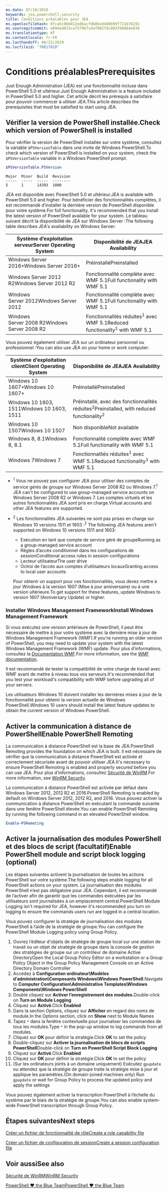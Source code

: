 ```yaml
---
ms.date: 07/10/2019
keywords: jea,powershell,security
title: Conditions préalables pour JEA
ms.openlocfilehash: 8fca5c068412e86acfdb8bed400699f721b76191
ms.sourcegitcommit: e894ed833cef57967cdaf002f8c883f66864e836
ms.translationtype: HT
ms.contentlocale: fr-FR
ms.lasthandoff: 08/25/2019
ms.locfileid: "70017810"
---
```

# <a name="prerequisites"></a><span data-ttu-id="b1c38-103">Conditions préalables</span><span class="sxs-lookup"><span data-stu-id="b1c38-103">Prerequisites</span></span>

<span data-ttu-id="b1c38-104">Just Enough Administration (JEA) est une fonctionnalité incluse dans PowerShell 5.0 et ultérieur.</span><span class="sxs-lookup"><span data-stu-id="b1c38-104">Just Enough Administration is a feature included in PowerShell 5.0 and higher.</span></span> <span data-ttu-id="b1c38-105">Cet article décrit les prérequis à satisfaire pour pouvoir commencer à utiliser JEA.</span><span class="sxs-lookup"><span data-stu-id="b1c38-105">This article describes the prerequisites that must be satisfied to start using JEA.</span></span>


## <a name="check-which-version-of-powershell-is-installed"></a><span data-ttu-id="b1c38-106">Vérifier la version de PowerShell installée.</span><span class="sxs-lookup"><span data-stu-id="b1c38-106">Check which version of PowerShell is installed</span></span>

<span data-ttu-id="b1c38-107">Pour vérifier la version de PowerShell installée sur votre système, consultez la variable `$PSVersionTable` dans une invite de Windows PowerShell.</span><span class="sxs-lookup"><span data-stu-id="b1c38-107">To check which version of PowerShell is installed on your system, check the `$PSVersionTable` variable in a Windows PowerShell prompt.</span></span>

```powershell
$PSVersionTable.PSVersion
```

```Output
Major  Minor  Build  Revision
-----  -----  -----  --------
5      1      14393  1000
```

<span data-ttu-id="b1c38-108">JEA est disponible avec PowerShell 5.0 et ultérieur.</span><span class="sxs-lookup"><span data-stu-id="b1c38-108">JEA is available with PowerShell 5.0 and higher.</span></span> <span data-ttu-id="b1c38-109">Pour bénéficier des fonctionnalités complètes, il est recommandé d’installer la dernière version de PowerShell disponible pour votre système.</span><span class="sxs-lookup"><span data-stu-id="b1c38-109">For full functionality, it's recommended that you install the latest version of PowerShell available for your system.</span></span> <span data-ttu-id="b1c38-110">Le tableau suivant décrit la disponibilité de JEA sur Windows Server :</span><span class="sxs-lookup"><span data-stu-id="b1c38-110">The following table describes JEA's availability on Windows Server:</span></span>

| <span data-ttu-id="b1c38-111">Système d’exploitation serveur</span><span class="sxs-lookup"><span data-stu-id="b1c38-111">Server Operating System</span></span> |                <span data-ttu-id="b1c38-112">Disponibilité de JEA</span><span class="sxs-lookup"><span data-stu-id="b1c38-112">JEA Availability</span></span>                |
| ----------------------- | ---------------------------------------------- |
| <span data-ttu-id="b1c38-113">Windows Server 2016+</span><span class="sxs-lookup"><span data-stu-id="b1c38-113">Windows Server 2016+</span></span>    | <span data-ttu-id="b1c38-114">Préinstallé</span><span class="sxs-lookup"><span data-stu-id="b1c38-114">Preinstalled</span></span>                                   |
| <span data-ttu-id="b1c38-115">Windows Server 2012 R2</span><span class="sxs-lookup"><span data-stu-id="b1c38-115">Windows Server 2012 R2</span></span>  | <span data-ttu-id="b1c38-116">Fonctionnalité complète avec WMF 5.1</span><span class="sxs-lookup"><span data-stu-id="b1c38-116">Full functionality with WMF 5.1</span></span>                |
| <span data-ttu-id="b1c38-117">Windows Server 2012</span><span class="sxs-lookup"><span data-stu-id="b1c38-117">Windows Server 2012</span></span>     | <span data-ttu-id="b1c38-118">Fonctionnalité complète avec WMF 5.1</span><span class="sxs-lookup"><span data-stu-id="b1c38-118">Full functionality with WMF 5.1</span></span>                |
| <span data-ttu-id="b1c38-119">Windows Server 2008 R2</span><span class="sxs-lookup"><span data-stu-id="b1c38-119">Windows Server 2008 R2</span></span>  | <span data-ttu-id="b1c38-120">Fonctionnalités réduites<sup>1</sup> avec WMF 5.1</span><span class="sxs-lookup"><span data-stu-id="b1c38-120">Reduced functionality<sup>1</sup> with WMF 5.1</span></span> |

<span data-ttu-id="b1c38-121">Vous pouvez également utiliser JEA sur un ordinateur personnel ou professionnel :</span><span class="sxs-lookup"><span data-stu-id="b1c38-121">You can also use JEA on your home or work computer:</span></span>

| <span data-ttu-id="b1c38-122">Système d’exploitation client</span><span class="sxs-lookup"><span data-stu-id="b1c38-122">Client Operating System</span></span> |                   <span data-ttu-id="b1c38-123">Disponibilité de JEA</span><span class="sxs-lookup"><span data-stu-id="b1c38-123">JEA Availability</span></span>                   |
| ----------------------- | ---------------------------------------------------- |
| <span data-ttu-id="b1c38-124">Windows 10 1607+</span><span class="sxs-lookup"><span data-stu-id="b1c38-124">Windows 10 1607+</span></span>        | <span data-ttu-id="b1c38-125">Préinstallé</span><span class="sxs-lookup"><span data-stu-id="b1c38-125">Preinstalled</span></span>                                         |
| <span data-ttu-id="b1c38-126">Windows 10 1603, 1511</span><span class="sxs-lookup"><span data-stu-id="b1c38-126">Windows 10 1603, 1511</span></span>   | <span data-ttu-id="b1c38-127">Préinstallé, avec des fonctionnalités réduites<sup>2</sup></span><span class="sxs-lookup"><span data-stu-id="b1c38-127">Preinstalled, with reduced functionality<sup>2</sup></span></span> |
| <span data-ttu-id="b1c38-128">Windows 10 1507</span><span class="sxs-lookup"><span data-stu-id="b1c38-128">Windows 10 1507</span></span>         | <span data-ttu-id="b1c38-129">Non disponible</span><span class="sxs-lookup"><span data-stu-id="b1c38-129">Not available</span></span>                                        |
| <span data-ttu-id="b1c38-130">Windows 8, 8.1</span><span class="sxs-lookup"><span data-stu-id="b1c38-130">Windows 8, 8.1</span></span>          | <span data-ttu-id="b1c38-131">Fonctionnalité complète avec WMF 5.1</span><span class="sxs-lookup"><span data-stu-id="b1c38-131">Full functionality with WMF 5.1</span></span>                      |
| <span data-ttu-id="b1c38-132">Windows 7</span><span class="sxs-lookup"><span data-stu-id="b1c38-132">Windows 7</span></span>               | <span data-ttu-id="b1c38-133">Fonctionnalités réduites<sup>1</sup> avec WMF 5.1</span><span class="sxs-lookup"><span data-stu-id="b1c38-133">Reduced functionality<sup>1</sup> with WMF 5.1</span></span>       |

- <span data-ttu-id="b1c38-134"><sup>1</sup> Vous ne pouvez pas configurer JEA pour utiliser des comptes de service gérés de groupe sur Windows Server 2008 R2 ou Windows 7.</span><span class="sxs-lookup"><span data-stu-id="b1c38-134"><sup>1</sup> JEA can't be configured to use group-managed service accounts on Windows Server 2008 R2 or Windows 7.</span></span> <span data-ttu-id="b1c38-135">Les comptes virtuels et les autres fonctionnalités JEA *sont* pris en charge.</span><span class="sxs-lookup"><span data-stu-id="b1c38-135">Virtual accounts and other JEA features *are* supported.</span></span>

- <span data-ttu-id="b1c38-136"><sup>2</sup> Les fonctionnalités JEA suivantes ne sont pas prises en charge sur Windows 10 versions 1511 et 1603 :</span><span class="sxs-lookup"><span data-stu-id="b1c38-136"><sup>2</sup> The following JEA features aren't supported on Windows 10 versions 1511 and 1603:</span></span>

  - <span data-ttu-id="b1c38-137">Exécution en tant que compte de service géré de groupe</span><span class="sxs-lookup"><span data-stu-id="b1c38-137">Running as a group-managed service account</span></span>
  - <span data-ttu-id="b1c38-138">Règles d’accès conditionnel dans les configurations de session</span><span class="sxs-lookup"><span data-stu-id="b1c38-138">Conditional access rules in session configurations</span></span>
  - <span data-ttu-id="b1c38-139">Lecteur utilisateur</span><span class="sxs-lookup"><span data-stu-id="b1c38-139">The user drive</span></span>
  - <span data-ttu-id="b1c38-140">Octroi de l’accès aux comptes d’utilisateurs locaux</span><span class="sxs-lookup"><span data-stu-id="b1c38-140">Granting access to local user accounts</span></span>

  <span data-ttu-id="b1c38-141">Pour obtenir un support pour ces fonctionnalités, vous devez mettre à jour Windows à la version 1607 (Mise à jour anniversaire) ou à une version ultérieure.</span><span class="sxs-lookup"><span data-stu-id="b1c38-141">To get support for these features, update Windows to version 1607 (Anniversary Update) or higher.</span></span>

### <a name="install-windows-management-framework"></a><span data-ttu-id="b1c38-142">Installer Windows Management Framework</span><span class="sxs-lookup"><span data-stu-id="b1c38-142">Install Windows Management Framework</span></span>

<span data-ttu-id="b1c38-143">Si vous exécutez une version antérieure de PowerShell, il peut être nécessaire de mettre à jour votre système avec la dernière mise à jour de Windows Management Framework (WMF).</span><span class="sxs-lookup"><span data-stu-id="b1c38-143">If you're running an older version of PowerShell, you may need to update your system with the latest Windows Management Framework (WMF) update.</span></span> <span data-ttu-id="b1c38-144">Pour plus d’informations, consultez la [Documentation WMF](/powershell/wmf/overview).</span><span class="sxs-lookup"><span data-stu-id="b1c38-144">For more information, see the [WMF documentation](/powershell/wmf/overview).</span></span>

<span data-ttu-id="b1c38-145">Il est recommandé de tester la compatibilité de votre charge de travail avec WMF avant de mettre à niveau tous vos serveurs.</span><span class="sxs-lookup"><span data-stu-id="b1c38-145">It's recommended that you test your workload's compatibility with WMF before upgrading all of your servers.</span></span>

<span data-ttu-id="b1c38-146">Les utilisateurs Windows 10 doivent installer les dernières mises à jour de la fonctionnalité pour obtenir la version actuelle de Windows PowerShell.</span><span class="sxs-lookup"><span data-stu-id="b1c38-146">Windows 10 users should install the latest feature updates to obtain the current version of Windows PowerShell.</span></span>

## <a name="enable-powershell-remoting"></a><span data-ttu-id="b1c38-147">Activer la communication à distance de PowerShell</span><span class="sxs-lookup"><span data-stu-id="b1c38-147">Enable PowerShell Remoting</span></span>

<span data-ttu-id="b1c38-148">La communication à distance PowerShell est la base de JEA.</span><span class="sxs-lookup"><span data-stu-id="b1c38-148">PowerShell Remoting provides the foundation on which JEA is built.</span></span> <span data-ttu-id="b1c38-149">Il est nécessaire de vérifier que la communication à distance PowerShell est activée et correctement sécurisée avant de pouvoir utiliser JEA.</span><span class="sxs-lookup"><span data-stu-id="b1c38-149">It's necessary to ensure PowerShell Remoting is enabled and properly secured before you can use JEA.</span></span> <span data-ttu-id="b1c38-150">Pour plus d’informations, consultez [Sécurité de WinRM](/powershell/scripting/learn/remoting/winrmsecurity).</span><span class="sxs-lookup"><span data-stu-id="b1c38-150">For more information, see [WinRM Security](/powershell/scripting/learn/remoting/winrmsecurity).</span></span>

<span data-ttu-id="b1c38-151">La communication à distance PowerShell est activée par défaut dans Windows Server 2012, 2012 R2 et 2016.</span><span class="sxs-lookup"><span data-stu-id="b1c38-151">PowerShell Remoting is enabled by default on Windows Server 2012, 2012 R2, and 2016.</span></span> <span data-ttu-id="b1c38-152">Vous pouvez activer la communication à distance PowerShell en exécutant la commande suivante dans une fenêtre PowerShell élevée.</span><span class="sxs-lookup"><span data-stu-id="b1c38-152">You can enable PowerShell Remoting by running the following command in an elevated PowerShell window.</span></span>

```powershell
Enable-PSRemoting
```

## <a name="enable-powershell-module-and-script-block-logging-optional"></a><span data-ttu-id="b1c38-153">Activer la journalisation des modules PowerShell et des blocs de script (facultatif)</span><span class="sxs-lookup"><span data-stu-id="b1c38-153">Enable PowerShell module and script block logging (optional)</span></span>

<span data-ttu-id="b1c38-154">Les étapes suivantes activent la journalisation de toutes les actions PowerShell sur votre système.</span><span class="sxs-lookup"><span data-stu-id="b1c38-154">The following steps enable logging for all PowerShell actions on your system.</span></span> <span data-ttu-id="b1c38-155">La journalisation des modules PowerShell n’est pas obligatoire pour JEA. Cependant, il est recommandé de l’activer afin de garantir que les commandes exécutées par les utilisateurs sont journalisées à un emplacement central.</span><span class="sxs-lookup"><span data-stu-id="b1c38-155">PowerShell Module Logging isn't required for JEA, however it's recommended you turn on logging to ensure the commands users run are logged in a central location.</span></span>

<span data-ttu-id="b1c38-156">Vous pouvez configurer la stratégie de journalisation des modules PowerShell à l’aide de la stratégie de groupe.</span><span class="sxs-lookup"><span data-stu-id="b1c38-156">You can configure the PowerShell Module Logging policy using Group Policy.</span></span>

1. <span data-ttu-id="b1c38-157">Ouvrez l’éditeur d'objets de stratégie de groupe local sur une station de travail ou un objet de stratégie de groupe dans la console de gestion des stratégies de groupe sur un contrôleur de domaine Active Directory</span><span class="sxs-lookup"><span data-stu-id="b1c38-157">Open the Local Group Policy Editor on a workstation or a Group Policy Object in the Group Policy Management Console on an Active Directory Domain Controller</span></span>
2. <span data-ttu-id="b1c38-158">Accédez à **Configuration ordinateur\\Modèles d’administration\\Composants Windows\\Windows PowerShell**.</span><span class="sxs-lookup"><span data-stu-id="b1c38-158">Navigate to **Computer Configuration\\Administrative Templates\\Windows Components\\Windows PowerShell**</span></span>
3. <span data-ttu-id="b1c38-159">Double cliquez sur **Activer l’enregistrement des modules**.</span><span class="sxs-lookup"><span data-stu-id="b1c38-159">Double-click on **Turn on Module Logging**</span></span>
4. <span data-ttu-id="b1c38-160">Cliquez sur **Activé**.</span><span class="sxs-lookup"><span data-stu-id="b1c38-160">Click **Enabled**</span></span>
5. <span data-ttu-id="b1c38-161">Dans la section Options, cliquez sur **Afficher** en regard des noms de module.</span><span class="sxs-lookup"><span data-stu-id="b1c38-161">In the Options section, click on **Show** next to Module Names</span></span>
6. <span data-ttu-id="b1c38-162">Tapez `*` dans la fenêtre contextuelle pour journaliser les commandes de tous les modules.</span><span class="sxs-lookup"><span data-stu-id="b1c38-162">Type `*` in the pop-up window to log commands from all modules.</span></span>
7. <span data-ttu-id="b1c38-163">Cliquez sur **OK** pour définir la stratégie.</span><span class="sxs-lookup"><span data-stu-id="b1c38-163">Click **OK** to set the policy</span></span>
8. <span data-ttu-id="b1c38-164">Double-cliquez sur **Activer la journalisation de blocs de scripts PowerShell**</span><span class="sxs-lookup"><span data-stu-id="b1c38-164">Double-click on **Turn on PowerShell Script Block Logging**</span></span>
9. <span data-ttu-id="b1c38-165">Cliquez sur **Activé**.</span><span class="sxs-lookup"><span data-stu-id="b1c38-165">Click **Enabled**</span></span>
10. <span data-ttu-id="b1c38-166">Cliquez sur **OK** pour définir la stratégie.</span><span class="sxs-lookup"><span data-stu-id="b1c38-166">Click **OK** to set the policy</span></span>
11. <span data-ttu-id="b1c38-167">(Sur les ordinateurs joints à un domaine uniquement) Exécutez `gpupdate` ou attendez que la stratégie de groupe traite la stratégie mise à jour et applique les paramètres.</span><span class="sxs-lookup"><span data-stu-id="b1c38-167">(On domain-joined machines only) Run `gpupdate` or wait for Group Policy to process the updated policy and apply the settings</span></span>

<span data-ttu-id="b1c38-168">Vous pouvez également activer la transcription PowerShell à l’échelle du système par le biais de la stratégie de groupe.</span><span class="sxs-lookup"><span data-stu-id="b1c38-168">You can also enable system-wide PowerShell transcription through Group Policy.</span></span>

## <a name="next-steps"></a><span data-ttu-id="b1c38-169">Étapes suivantes</span><span class="sxs-lookup"><span data-stu-id="b1c38-169">Next steps</span></span>

[<span data-ttu-id="b1c38-170">Créer un fichier de fonctionnalité de rôle</span><span class="sxs-lookup"><span data-stu-id="b1c38-170">Create a role capability file</span></span>](role-capabilities.md)

[<span data-ttu-id="b1c38-171">Créer un fichier de configuration de session</span><span class="sxs-lookup"><span data-stu-id="b1c38-171">Create a session configuration file</span></span>](session-configurations.md)

## <a name="see-also"></a><span data-ttu-id="b1c38-172">Voir aussi</span><span class="sxs-lookup"><span data-stu-id="b1c38-172">See also</span></span>

[<span data-ttu-id="b1c38-173">Sécurité de WinRM</span><span class="sxs-lookup"><span data-stu-id="b1c38-173">WinRM Security</span></span>](/powershell/scripting/learn/remoting/winrmsecurity)

[<span data-ttu-id="b1c38-174">PowerShell ♥ the Blue Team</span><span class="sxs-lookup"><span data-stu-id="b1c38-174">PowerShell ♥ the Blue Team</span></span>](https://devblogs.microsoft.com/powershell/powershell-the-blue-team/)
